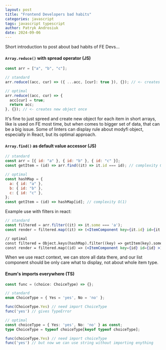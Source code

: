 ```yaml
---
layout: post
title: "Frontend Developers bad habits"
categories: javascript
tags: javascript typescript
author: Patryk Androsiuk
date: 2024-09-06
---
```


Short introduction to post about bad habits of FE Devs...

#### `Array.reduce()` with spread operator (JS)

```js
const arr = ["a", "b", "c"];

// standard
arr.reduce((acc, cur) => ({ ...acc, [cur]: true }), {}); // <- creates new object 1+n times

// optimal
arr.reduce((acc, cur) => {
  acc[cur] = true;
  return acc;
}, {}); // <- creates new object once
```

It's fine to just spreed and create new object for each item in short arrays, like is used on FE most time, but when comes to bigger set of data, that can be a big issue. Some of linters can display rule about modyfi object, especially in React, but its optimal approach.

#### `Array.find()` as default value accessor (JS)

```js
// standard
const arr = [{ id: "a" }, { id: "b" }, { id: "c" }];
const getItem = (id) => arr.find((it) => it.id === id); // complexity O(n)

// optimal
const hashMap = {
  a: { id: "a" },
  b: { id: "b" },
  c: { id: "c" },
};
const getItem = (id) => hashMap[id]; // complexity O(1)
```

Example use with filters in react:

```jsx
// standard
const filtered = arr.filter((it) => it.some === 'a');
const render = filtered.map((it) => (<ItemComponent key={it.id} id={it.id} some={it.some} >));

// optimal
const filtered = Object.keys(hashMap).filter((key) => getItem(key).some === 'a'); // eg. with useMemo
const render = filtered.map((id) => (<ItemComponent key={id} id={id} >)); // utilize getItem(id) inside ItemComponent
```
When we use react context, we can store all data there, and our list component should be only care what to display, not about whole item type.

#### Enum's imports everywhere (TS)

```ts
const func = (choice: ChoiceType) => {};

// standard
enum ChoiceType = { Yes = 'yes', No = 'no' };

func(ChoiceType.Yes) // need import ChoiceType
func('yes') // gives TypeError

// optimal
const choiceType = { Yes: 'yes', No: 'no' } as const;
type ChoiceType = typeof choiceType[keyof typeof choiceType];

func(choiceType.Yes) // need import choiceType
func('yes') // but now we can use string without importing enything
```
